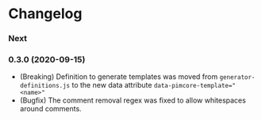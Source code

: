 # Changelog

### Next

### 0.3.0 (2020-09-15)
* (Breaking) Definition to generate templates was moved from `generator-definitions.js` to the new data attribute `data-pimcore-template="<name>"`
* (Bugfix) The comment removal regex was fixed to allow whitespaces around comments.
